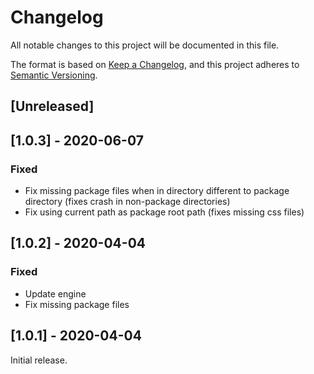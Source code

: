 # Changelog
All notable changes to this project will be documented in this file.

The format is based on [Keep a Changelog](https://keepachangelog.com/en/1.0.0/),
and this project adheres to [Semantic Versioning](https://semver.org/spec/v2.0.0.html).

## [Unreleased]

## [1.0.3] - 2020-06-07
### Fixed
- Fix missing package files when in directory different to package directory (fixes crash in non-package directories)
- Fix using current path as package root path (fixes missing css files)

## [1.0.2] - 2020-04-04
### Fixed
- Update engine
- Fix missing package files


## [1.0.1] - 2020-04-04

Initial release.
